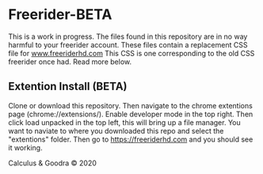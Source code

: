 # Freerider-BETA
This is a work in progress. The files found in this repository are in no way harmful to your freerider account. These files contain a replacement CSS file for www.freeriderhd.com This CSS is one corresponding to the old CSS freerider once had. Read more below.

## Extention Install (BETA)
Clone or download this repository. Then navigate to the chrome extentions page (chrome://extensions/). Enable developer mode in the top right. Then click load unpacked in the top left, this will bring up a file manager. You want to naviate to where you downloaded this repo and select the "extentions" folder. Then go to https://freeriderhd.com and you should see it working.

Calculus & Goodra © 2020
